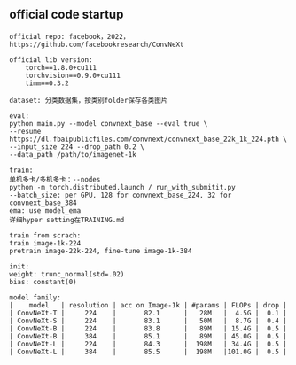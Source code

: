 ## official code startup

    official repo: facebook，2022，https://github.com/facebookresearch/ConvNeXt

    official lib version: 
        torch==1.8.0+cu111 
        torchvision==0.9.0+cu111 
        timm==0.3.2

    dataset: 分类数据集，按类别folder保存各类图片

    eval:
    python main.py --model convnext_base --eval true \
    --resume https://dl.fbaipublicfiles.com/convnext/convnext_base_22k_1k_224.pth \
    --input_size 224 --drop_path 0.2 \
    --data_path /path/to/imagenet-1k

    train:
    单机多卡/多机多卡：--nodes
    python -m torch.distributed.launch / run_with_submitit.py
    --batch_size: per GPU, 128 for convnext_base_224, 32 for convnext_base_384
    ema: use model_ema
    详细hyper setting在TRAINING.md

    train from scrach:
    train image-1k-224
    pretrain image-22k-224, fine-tune image-1k-384

    init:
    weight: trunc_normal(std=.02)
    bias: constant(0)

    model family:
    |    model   | resolution | acc on Image-1k | #params | FLOPs | drop |
    | ConvNeXt-T |     224    |       82.1      |   28M   |  4.5G |  0.1 |
    | ConvNeXt-S |     224    |       83.1      |   50M   |  8.7G |  0.4 |
    | ConvNeXt-B |     224    |       83.8      |   89M   | 15.4G |  0.5 |
    | ConvNeXt-B |     384    |       85.1      |   89M   | 45.0G |  0.5 |
    | ConvNeXt-L |     224    |       84.3      |  198M   | 34.4G |  0.5 |
    | ConvNeXt-L |     384    |       85.5      |  198M   |101.0G |  0.5 |
    














